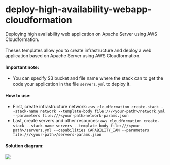 # deploy-high-availability-webapp-cloudformation
Deploying high availability web application on Apache Server using AWS Cloudformation.
<br/>
<br/>
Theses templates allow you to create infrastructure and deploy a web application based on Apache Server using AWS Cloudformation.
<br/>
<h4>Important note:</h4>
<ul>
  <li>You can specify S3 bucket and file name where the stack can to get the code your application in the file <code>servers.yml</code> to deploy it.</li>
</ul>  
<h4>How to use:</h4>
<ul>
  <li>First, create infrastructure network: <code>aws cloudformation create-stack --stack-name network --template-body file:///&#60your-path&#62/network.yml --parameters file:///&#60your-path&#62network-params.json</code></li>
    <li>Last, create servers and other resources: <code>aws cloudformation create-stack --stack-name servers --template-body file:///&#60your-path&#62/servers.yml --capabilities CAPABILITY_IAM --parameters file:///&#60your-path&#62/servers-params.json</code></li>  
 </ul>
<h4>Solution diagram:</h4>
<img src="https://github.com/Waelson/deploy-high-availability-webapp-cloudformation/blob/master/diagram.png">
